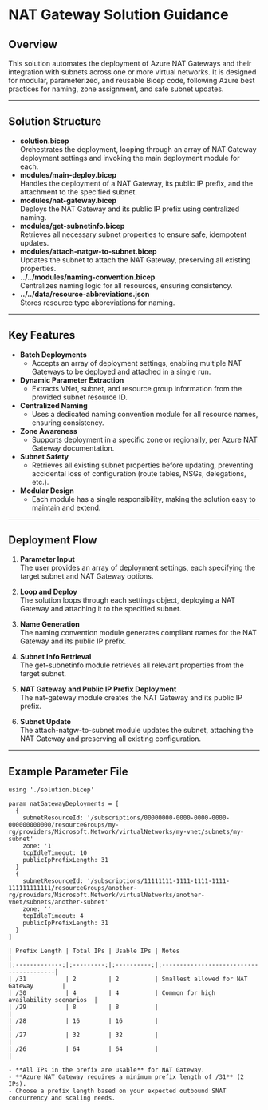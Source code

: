 # NAT Gateway Solution Guidance

## Overview

This solution automates the deployment of Azure NAT Gateways and their integration with subnets across one or more virtual networks. It is designed for modular, parameterized, and reusable Bicep code, following Azure best practices for naming, zone assignment, and safe subnet updates.

---

## Solution Structure

- **solution.bicep**  
  Orchestrates the deployment, looping through an array of NAT Gateway deployment settings and invoking the main deployment module for each.
- **modules/main-deploy.bicep**  
  Handles the deployment of a NAT Gateway, its public IP prefix, and the attachment to the specified subnet.
- **modules/nat-gateway.bicep**  
  Deploys the NAT Gateway and its public IP prefix using centralized naming.
- **modules/get-subnetinfo.bicep**  
  Retrieves all necessary subnet properties to ensure safe, idempotent updates.
- **modules/attach-natgw-to-subnet.bicep**  
  Updates the subnet to attach the NAT Gateway, preserving all existing properties.
- **../../modules/naming-convention.bicep**  
  Centralizes naming logic for all resources, ensuring consistency.
- **../../data/resource-abbreviations.json**  
  Stores resource type abbreviations for naming.

---

## Key Features

- **Batch Deployments**  
  - Accepts an array of deployment settings, enabling multiple NAT Gateways to be deployed and attached in a single run.
- **Dynamic Parameter Extraction**  
  - Extracts VNet, subnet, and resource group information from the provided subnet resource ID.
- **Centralized Naming**  
  - Uses a dedicated naming convention module for all resource names, ensuring consistency.
- **Zone Awareness**  
  - Supports deployment in a specific zone or regionally, per Azure NAT Gateway documentation.
- **Subnet Safety**  
  - Retrieves all existing subnet properties before updating, preventing accidental loss of configuration (route tables, NSGs, delegations, etc.).
- **Modular Design**  
  - Each module has a single responsibility, making the solution easy to maintain and extend.

---

## Deployment Flow

1. **Parameter Input**  
   The user provides an array of deployment settings, each specifying the target subnet and NAT Gateway options.

2. **Loop and Deploy**  
   The solution loops through each settings object, deploying a NAT Gateway and attaching it to the specified subnet.

3. **Name Generation**  
   The naming convention module generates compliant names for the NAT Gateway and its public IP prefix.

4. **Subnet Info Retrieval**  
   The get-subnetinfo module retrieves all relevant properties from the target subnet.

5. **NAT Gateway and Public IP Prefix Deployment**  
   The nat-gateway module creates the NAT Gateway and its public IP prefix.

6. **Subnet Update**  
   The attach-natgw-to-subnet module updates the subnet, attaching the NAT Gateway and preserving all existing configuration.

---

## Example Parameter File

```bicep-params
using './solution.bicep'

param natGatewayDeployments = [
  {
    subnetResourceId: '/subscriptions/00000000-0000-0000-0000-000000000000/resourceGroups/my-rg/providers/Microsoft.Network/virtualNetworks/my-vnet/subnets/my-subnet'
    zone: '1'
    tcpIdleTimeout: 10
    publicIpPrefixLength: 31
  }
  {
    subnetResourceId: '/subscriptions/11111111-1111-1111-1111-111111111111/resourceGroups/another-rg/providers/Microsoft.Network/virtualNetworks/another-vnet/subnets/another-subnet'
    zone: ''
    tcpIdleTimeout: 4
    publicIpPrefixLength: 31
  }
]

| Prefix Length | Total IPs | Usable IPs | Notes                                   |
|:-------------:|:---------:|:----------:|:----------------------------------------|
| /31           | 2         | 2          | Smallest allowed for NAT Gateway        |
| /30           | 4         | 4          | Common for high availability scenarios  |
| /29           | 8         | 8          |                                         |
| /28           | 16        | 16         |                                         |
| /27           | 32        | 32         |                                         |
| /26           | 64        | 64         |                                         |

- **All IPs in the prefix are usable** for NAT Gateway.
- **Azure NAT Gateway requires a minimum prefix length of /31** (2 IPs).
- Choose a prefix length based on your expected outbound SNAT concurrency and scaling needs.